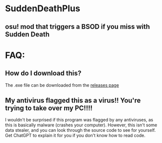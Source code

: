 # SuddenDeathPlus

## osu! mod that triggers a BSOD if you miss with Sudden Death 

# FAQ:

## How do I download this?

The .exe file can be downloaded from the [releases page](https://github.com/Plextora/SuddenDeathPlus/releases/latest)

## My antivirus flagged this as a virus!! You're trying to take over my PC!!!!
I wouldn't be surprised if this program was flagged by any antiviruses, as this is basically malware (crashes your computer). However, this isn't some data stealer, and you can look through the source code to see for yourself. Get ChatGPT to explain it for you if you don't know how to read code.
